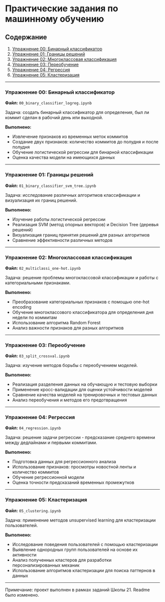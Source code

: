 # Практические задания по машинному обучению

## Содержание
1. [Упражнение 00: Бинарный классификатор](#упражнение-00-бинарный-классификатор)
2. [Упражнение 01: Границы решений](#упражнение-01-границы-решений)
3. [Упражнение 02: Многоклассовая классификация](#упражнение-02-многоклассовая-классификация)
4. [Упражнение 03: Переобучение](#упражнение-03-переобучение)
5. [Упражнение 04: Регрессия](#упражнение-04-регрессия)
6. [Упражнение 05: Кластеризация](#упражнение-05-кластеризация)

---

### Упражнение 00: Бинарный классификатор
**Файл:** `00_binary_classifier_logreg.ipynb`

Задача: создать бинарный классификатор для определения, был ли коммит сделан в рабочий день или выходной.

**Выполнено:**
- Извлечение признаков из временных меток коммитов
- Создание двух признаков: количество коммитов до полудня и после полудня
- Обучение логистической регрессии для бинарной классификации
- Оценка качества модели на имеющихся данных

---

### Упражнение 01: Границы решений
**Файл:** `01_binary_classifier_svm_tree.ipynb`

Задача: исследование различных алгоритмов классификации и визуализация их границ решений.

**Выполнено:**
- Изучение работы логистической регрессии
- Реализация SVM (метод опорных векторов) и Decision Tree (деревья решений)
- Визуализация границ принятия решений для разных алгоритмов
- Сравнение эффективности различных методов

---

### Упражнение 02: Многоклассовая классификация
**Файл:** `02_multiclassi_one-hot.ipynb`

Задача: решение проблемы многоклассовой классификации и работы с категориальными признаками.

**Выполнено:**
- Преобразование категориальных признаков с помощью one-hot encoding
- Обучение многоклассового классификатора для определения дня недели по коммитам
- Использование алгоритма Random Forest
- Анализ важности признаков для разных алгоритмов

---

### Упражнение 03: Переобучение
**Файл:** `03_split_crossval.ipynb`

Задача: изучение методов борьбы с переобучением моделей.

**Выполнено:**
- Реализация разделения данных на обучающую и тестовую выборки
- Применение кросс-валидации для оценки устойчивости моделей
- Сравнение качества моделей на тренировочных и тестовых данных
- Анализ переобучения и методов его предотвращения

---

### Упражнение 04: Регрессия
**Файл:** `04_regression.ipynb`

Задача: решение задачи регрессии - предсказание среднего времени между дедлайнами и первыми коммитами.

**Выполнено:**
- Подготовка данных для регрессионного анализа
- Использование признаков: просмотры новостной ленты и количество коммитов
- Обучение регрессионной модели
- Оценка точности предсказаний временных промежутков

---

### Упражнение 05: Кластеризация
**Файл:** `05_clustering.ipynb`

Задача: применение методов unsupervised learning для кластеризации пользователей.

**Выполнено:**
- Исследование поведения пользователей с помощью кластеризации
- Выявление однородных групп пользователей на основе их активности
- Анализ полученных кластеров для разработки персонализированных механик
- Использование алгоритмов кластеризации для поиска паттернов в данных

---
Примечание: проект выполнен в рамках заданий Школы 21. Readme было изменено.
